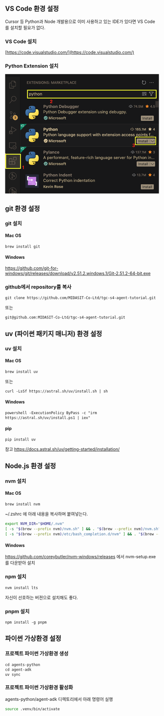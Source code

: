 
## VS Code 환경 설정

Cursor 등 Python과 Node 개발용으로 이미 사용하고 있는 IDE가 있다면 VS Code를 설치할 필요가 없다. 

### VS Code 설치
[https://code.visualstudio.com/](https://code.visualstudio.com/)

### Python Extension 설치
![Python Extension](./20251030101958.png)


## git 환경 설정
### git 설치
#### Mac OS
```
brew install git
```

#### Windows
https://github.com/git-for-windows/git/releases/download/v2.51.2.windows.1/Git-2.51.2-64-bit.exe

### github에서 repository를 복사
```shell
git clone https://github.com/MIDASIT-Co-Ltd/tgc-s4-agent-tutorial.git
```
또는
```shell
git@github.com:MIDASIT-Co-Ltd/tgc-s4-agent-tutorial.git
```

## uv (파이썬 패키지 매니저) 환경 설정 

### uv 설치

#### Mac OS
```
brew install uv
```
또는
```
curl -LsSf https://astral.sh/uv/install.sh | sh
```
#### Windows
```
powershell -ExecutionPolicy ByPass -c "irm https://astral.sh/uv/install.ps1 | iex"
```
#### pip
```
pip install uv
```

참고 https://docs.astral.sh/uv/getting-started/installation/

##  Node.js 환경 설정

### nvm 설치

#### Mac OS

```bash
brew install nvm
```

~/.zshrc 에 아래 내용을 복사하며 붙여넣는다.
```bash
export NVM_DIR="$HOME/.nvm"
[ -s "$(brew --prefix nvm)/nvm.sh" ] && . "$(brew --prefix nvm)/nvm.sh"
[ -s "$(brew --prefix nvm)/etc/bash_completion.d/nvm" ] && . "$(brew --prefix nvm)/etc/bash_completion.d/nvm"
```
#### Windows
https://github.com/coreybutler/nvm-windows/releases 에서 nvm-setup.exe를 다운받아 설치

### npm 설치
```shell
nvm install lts
```
자신이 선호하는 버젼으로 설치해도 좋다.

### pnpm 설치
```shell
npm install -g pnpm
```

## 파이썬 가상환경 설정

### 프로젝트 파이썬 가상환경 생성
```shell
cd agents-python
cd agent-adk
uv sync
```


### 프로젝트 파이썬 가상환경 활성화
agents-python/agent-adk 디렉토리에서 아래 명령어 실행
```bash
source .venv/bin/activate
```
